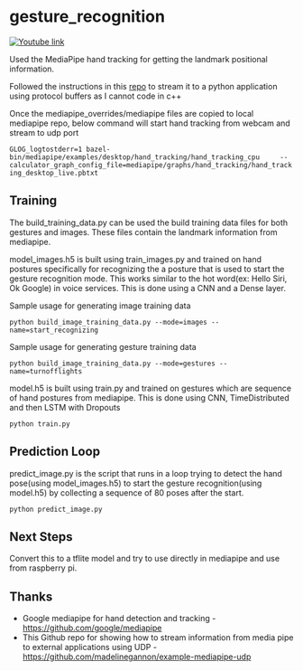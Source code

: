 # gesture_recognition


[![Youtube link](https://img.youtube.com/vi/NarInyCUr_g/0.jpg)](https://www.youtube.com/embed/NarInyCUr_g)

Used the MediaPipe hand tracking for getting the landmark positional information.

Followed the instructions in this [repo](https://github.com/madelinegannon/example-mediapipe-udp) to stream it to a python application using protocol buffers as I cannot code in c++

Once the mediapipe_overrides/mediapipe files are copied to local mediapipe repo, below command will start hand tracking from webcam and stream to udp port

```GLOG_logtostderr=1 bazel-bin/mediapipe/examples/desktop/hand_tracking/hand_tracking_cpu     --calculator_graph_config_file=mediapipe/graphs/hand_tracking/hand_tracking_desktop_live.pbtxt```

## Training

The build_training_data.py can be used the build training data files for both gestures and images. These files contain the landmark information from mediapipe.

model_images.h5 is built using train_images.py and trained on hand postures specifically for recognizing the a posture that is used to start the gesture recognition mode. This works similar to the hot word(ex: Hello Siri, Ok Google) in voice services. This is done using a CNN and a Dense layer.

Sample usage for generating image training data

```python build_image_training_data.py --mode=images --name=start_recognizing```

Sample usage for generating gesture training data

```python build_image_training_data.py --mode=gestures --name=turnofflights```

model.h5 is built using train.py and trained on gestures which are sequence of hand postures from mediapipe. This is done using CNN, TimeDistributed and then LSTM with Dropouts 

```python train.py```

## Prediction Loop

predict_image.py is the script that runs in a loop trying to detect the hand pose(using model_images.h5) to start the gesture recognition(using model.h5) by collecting a sequence of 80 poses after the start.

```python predict_image.py```

## Next Steps

Convert this to a tflite model and try to use directly in mediapipe and use from raspberry pi.


## Thanks

* Google mediapipe for hand detection and tracking - https://github.com/google/mediapipe
* This Github repo for showing how to stream information from media pipe to external applications using UDP -  https://github.com/madelinegannon/example-mediapipe-udp

